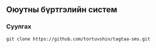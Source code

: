 ## Оюутны бүртгэлийн систем

### Суулгах

	git clone https://github.com/tortuvshin/tagtaa-sms.git

	
